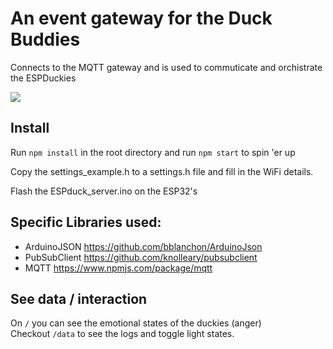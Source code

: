 # An event gateway for the Duck Buddies
Connects to the MQTT gateway and is used to commuticate and orchistrate the ESPDuckies

![](https://i.imgur.com/7J5Kn.jpg)

## Install
Run `npm install` in the root directory and run `npm start` to spin 'er up

Copy the settings_example.h to a settings.h file and fill in the WiFi details.

Flash the ESPduck_server.ino on the ESP32's 

## Specific Libraries used:
- ArduinoJSON https://github.com/bblanchon/ArduinoJson
- PubSubClient https://github.com/knolleary/pubsubclient
- MQTT https://www.npmjs.com/package/mqtt




## See data / interaction
On `/` you can see the emotional states of the duckies (anger)  
Checkout `/data` to see the logs and toggle light states.
